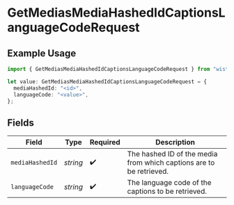 # GetMediasMediaHashedIdCaptionsLanguageCodeRequest

## Example Usage

```typescript
import { GetMediasMediaHashedIdCaptionsLanguageCodeRequest } from "wistia/models/operations";

let value: GetMediasMediaHashedIdCaptionsLanguageCodeRequest = {
  mediaHashedId: "<id>",
  languageCode: "<value>",
};
```

## Fields

| Field                                                               | Type                                                                | Required                                                            | Description                                                         |
| ------------------------------------------------------------------- | ------------------------------------------------------------------- | ------------------------------------------------------------------- | ------------------------------------------------------------------- |
| `mediaHashedId`                                                     | *string*                                                            | :heavy_check_mark:                                                  | The hashed ID of the media from which captions are to be retrieved. |
| `languageCode`                                                      | *string*                                                            | :heavy_check_mark:                                                  | The language code of the captions to be retrieved.                  |